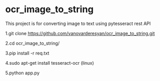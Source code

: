 # ocr_image_to_string

This project is for converting image to text using pytesseract rest API


1.git clone https://github.com/vanovarderesyan/ocr_image_to_string.git

2.cd ocr_image_to_string/

3.pip install -r req.txt

4.sudo apt-get install tesseract-ocr (linux)

5.python app.py
